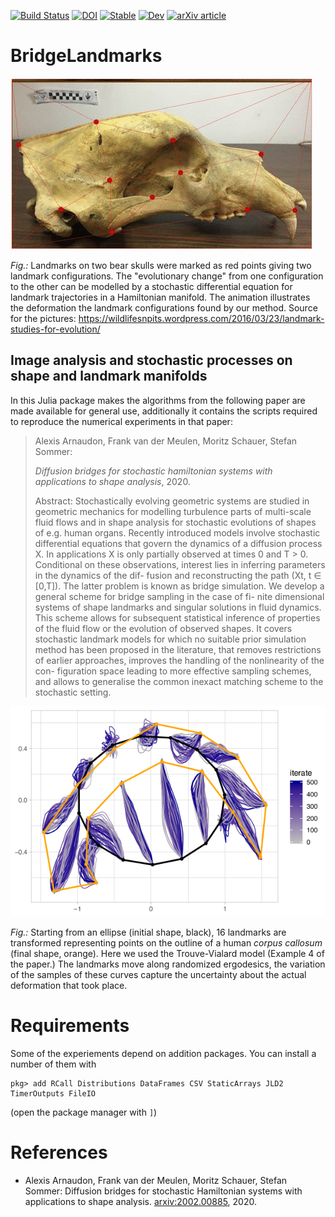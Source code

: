 [![Build Status](https://travis-ci.com/mschauer/BridgeLandmarks.jl.svg?branch=master)](https://travis-ci.com/mschauer/BridgeLandmarks.jl)
[![DOI](https://zenodo.org/badge/DOI/10.5281/zenodo.3629353.svg)](https://doi.org/10.5281/zenodo.3629353)
[![Stable](https://img.shields.io/badge/docs-stable-blue.svg)](https://mschauer.github.io/BridgeLandmarks.jl/stable)
[![Dev](https://img.shields.io/badge/docs-dev-blue.svg)](https://mschauer.github.io/BridgeLandmarks.jl/dev)
[![arXiv article](https://img.shields.io/badge/article-arXiv%3A2002.00885-B31B1B)](https://arxiv.org/abs/2002.00885)


# BridgeLandmarks 

   ![bears](bear.gif)
   
*Fig.:* Landmarks on two bear skulls were marked as red points giving two landmark configurations. The "evolutionary change" from one configuration to the other can be modelled 
by a stochastic differential equation for landmark trajectories in a Hamiltonian manifold. The animation illustrates the deformation the landmark configurations found by our method. Source for the pictures:
https://wildlifesnpits.wordpress.com/2016/03/23/landmark-studies-for-evolution/


## Image analysis and stochastic processes on shape and landmark manifolds

In this Julia package makes the algorithms from the following paper
are made available for general use, additionally it contains the scripts required to reproduce the numerical experiments in that paper:

> Alexis Arnaudon, Frank van der Meulen, Moritz Schauer, Stefan Sommer:
> 
> *Diffusion bridges for stochastic hamiltonian systems with applications to shape analysis*, 2020.
>
> Abstract: Stochastically evolving geometric systems are studied in geometric mechanics for modelling turbulence parts of multi-scale fluid flows and in shape analysis for stochastic evolutions of shapes of e.g. human organs. Recently introduced models involve stochastic differential equations that govern the dynamics of a diffusion process X. In applications X is only partially observed at times 0 and T > 0. Conditional on these observations, interest lies in inferring parameters in the dynamics of the dif- fusion and reconstructing the path (Xt, t ∈ [0,T]). The latter problem is known as bridge simulation. We develop a general scheme for bridge sampling in the case of fi- nite dimensional systems of shape landmarks and singular solutions in fluid dynamics. This scheme allows for subsequent statistical inference of properties of the fluid flow or the evolution of observed shapes. It covers stochastic landmark models for which no suitable prior simulation method has been proposed in the literature, that removes restrictions of earlier approaches, improves the handling of the nonlinearity of the con- figuration space leading to more effective sampling schemes, and allows to generalise the common inexact matching scheme to the stochastic setting.


   ![bridges](bridges-overlaid.png)
   
*Fig.:* Starting from an ellipse (initial shape, black), 16 landmarks are transformed representing points on the outline of a human *corpus callosum* (final shape, orange). Here we used the Trouve-Vialard model (Example 4 of the paper.) The landmarks move along randomized ergodesics, the variation of the samples of these curves capture the uncertainty about the actual deformation that took place.

# Requirements
Some of the experiements depend on addition packages. You can install a number of them with 

```
pkg> add RCall Distributions DataFrames CSV StaticArrays JLD2 TimerOutputs FileIO
```
(open the package manager with `]`)


# References

* Alexis Arnaudon, Frank van der Meulen, Moritz Schauer, Stefan Sommer: Diffusion bridges for stochastic Hamiltonian systems with applications to shape analysis. [arxiv:2002.00885](https://arxiv.org/abs/2002.00885), 2020.
